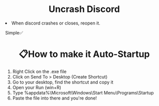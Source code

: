 <h1 align="center">Uncrash Discord</h1>
<li>When discord crashes or closes, reopen it.</li>

Simple✅

<h1 align="center">📋How to make it Auto-Startup</h1>

1. Right Click on the .exe file
2. Click on Send To > Desktop (Create Shortcut)
3. Go to your desktop, find the shortcut and copy it
4. Open your Run (win+R)
5. Type %appdata%\Microsoft\Windows\Start Menu\Programs\Startup
6. Paste the file into there and you're done!
